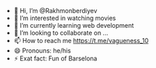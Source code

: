 - 👋 Hi, I’m @Rakhmonberdiyev
- 👀 I’m interested in watching movies
- 🌱 I’m currently learning web development
- 💞️ I’m looking to collaborate on ...
- 📫 How to reach me https://t.me/vagueness_10
- 😄 Pronouns: he/his
- ⚡ Exat fact: Fun of Barselona

<!---
Rakhmonberdiyev/Rakhmonberdiyev is a ✨ special ✨ repository because its `README.md` (this file) appears on your GitHub profile.
You can click the Preview link to take a look at your changes.
--->
